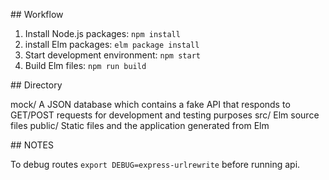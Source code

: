 ## Workflow

1. Install Node.js packages: `npm install`
2. install Elm packages: `elm package install`
3. Start development environment: `npm start`
4. Build Elm files: `npm run build`

## Directory

mock/
    A JSON database which contains a fake API that responds to GET/POST requests for development and testing purposes
src/
    Elm source files
public/
    Static files and the application generated from Elm

## NOTES

To debug routes `export DEBUG=express-urlrewrite` before running api.

